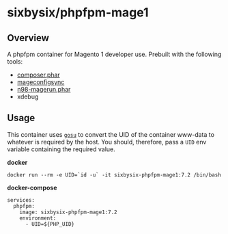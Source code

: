 # sixbysix/phpfpm-mage1

## Overview
A phpfpm container for Magento 1 developer use. Prebuilt with the following tools:
- [composer.phar](https://getcomposer.org)
- [mageconfigsync](https://github.com/punkstar/mageconfigsync)
- [n98-magerun.phar](https://github.com/netz98/n98-magerun)
- xdebug

## Usage
This container uses [`gosu`](https://github.com/tianon/gosu) to convert the UID of the container www-data to whatever is required by the host. You should, therefore, pass a `UID` env variable containing the required value.

**docker**
```
docker run --rm -e UID=`id -u` -it sixbysix-phpfpm-mage1:7.2 /bin/bash
```

**docker-compose**
```
services:
  phpfpm:
    image: sixbysix-phpfpm-mage1:7.2
    environment:
      - UID=${PHP_UID}
```

